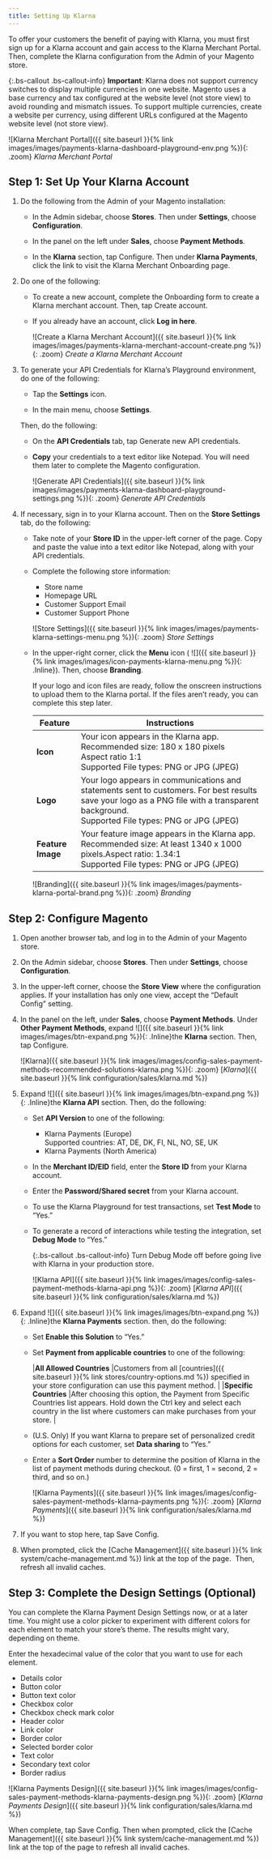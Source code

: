 ```yaml
---
title: Setting Up Klarna
---
```


To offer your customers the benefit of paying with Klarna, you must first sign up for a Klarna account and gain access to the Klarna Merchant Portal. Then, complete the Klarna configuration from the Admin of your Magento store.

{:.bs-callout .bs-callout-info}
**Important**: Klarna does not support currency switches to display multiple currencies in one website. Magento uses a base currency and tax configured at the website level (not store view) to avoid rounding and mismatch issues. To support multiple currencies, create a website per currency, using different URLs configured at the Magento website level (not store view).

![Klarna Merchant Portal]({{ site.baseurl }}{% link images/images/payments-klarna-dashboard-playground-env.png %}){: .zoom}
_Klarna Merchant Portal_

## Step 1: Set Up Your Klarna Account

1. Do the following from the Admin of your Magento installation:

   - In the Admin sidebar, choose **Stores**. Then under **Settings**, choose **Configuration**.

   - In the panel on the left under **Sales**, choose **Payment Methods**.

   - In the **Klarna** section, tap <span class="btn">Configure</span>. Then under **Klarna Payments**, click the link to visit the Klarna Merchant Onboarding page.

1. Do one of the following:

   - To create a new account, complete the Onboarding form to create a Klarna merchant account. Then, tap <span class="btn">Create account</span>.

   - If you already have an account, click **Log in here**.

     ![Create a Klarna Merchant Account]({{ site.baseurl }}{% link images/images/payments-klarna-merchant-account-create.png %}){: .zoom}
     _Create a Klarna Merchant Account_

1. To generate your API Credentials for Klarna’s Playground environment, do one of the following:

   - Tap the **Settings** icon.

   - In the main menu, choose **Settings**.

   Then, do the following:

   - On the **API Credentials** tab, tap <span class="btn">Generate new API credentials</span>.

   - **Copy** your credentials to a text editor like Notepad. You will need them later to complete the Magento configuration.

     ![Generate API Credentials]({{ site.baseurl }}{% link images/images/payments-klarna-dashboard-playground-settings.png %}){: .zoom}
     _Generate API Credentials_

1. If necessary, sign in to your Klarna account. Then on the <b>Store Settings </b>tab, do the following:

   - Take note of your **Store ID** in the upper-left corner of the page. Copy and paste the value into a text editor like Notepad, along with your API credentials.

   - Complete the following store information:

     - Store name
     - Homepage URL
     - Customer Support Email
     - Customer Support Phone

     ![Store Settings]({{ site.baseurl }}{% link images/images/payments-klarna-settings-menu.png %}){: .zoom}
     _Store Settings_

   * In the upper-right corner, click the **Menu** icon ( ![]({{ site.baseurl }}{% link images/images/icon-payments-klarna-menu.png %}){: .Inline}). Then, choose **Branding**.

     If your logo and icon files are ready, follow the onscreen instructions to upload them to the Klarna portal. If the files aren’t ready, you can complete this step later.

     |Feature | Instructions|
     |--- | ---|
     | **Icon** | Your icon appears in the Klarna app. <br/>Recommended size: 180 x 180 pixels <br/>Aspect ratio 1:1<br/>Supported File types: PNG or JPG (JPEG)|
     | **Logo** | Your logo appears in communications and statements sent to customers. For best results save your logo as a PNG file with a transparent background.<br/>Supported File types: PNG or JPG (JPEG)|
     | **Feature Image** | Your feature image appears in the Klarna app. Recommended size: At least 1340 x 1000 pixels.Aspect ratio: 1.34:1<br/>Supported File types: PNG or JPG (JPEG)|

     ![Branding]({{ site.baseurl }}{% link images/images/payments-klarna-portal-brand.png %}){: .zoom}
     _Branding_

## Step 2: Configure Magento

1. Open another browser tab, and log in to the Admin of your Magento store.

1. On the Admin sidebar, choose **Stores**. Then under **Settings**, choose **Configuration**.

1. In the upper-left corner, choose the **Store View** where the configuration applies. If your installation has only one view, accept the “Default Config” setting.

1. In the panel on the left, under **Sales**, choose **Payment Methods**. Under **Other Payment Methods**, expand ![]({{ site.baseurl }}{% link images/images/btn-expand.png %}){: .Inline}the **Klarna** section. Then, tap <span class="btn">Configure</span>.

   ![Klarna]({{ site.baseurl }}{% link images/images/config-sales-payment-methods-recommended-solutions-klarna.png %}){: .zoom}
   [_Klarna_]({{ site.baseurl }}{% link configuration/sales/klarna.md %})

1. Expand ![]({{ site.baseurl }}{% link images/images/btn-expand.png %}){: .Inline}the **Klarna API** section. Then, do the following:

   - Set **API Version** to one of the following:

     - Klarna Payments (Europe)<br/>Supported countries: AT, DE, DK, FI, NL, NO, SE, UK
     - Klarna Payments (North America)

   - In the **Merchant ID/EID** field, enter the **Store ID** from your Klarna account.

   - Enter the **Password/Shared secret** from your Klarna account.

   - To use the Klarna Playground for test transactions, set **Test Mode** to “Yes.”

   - To generate a record of interactions while testing the integration, set **Debug Mode** to “Yes.”

     {:.bs-callout .bs-callout-info}
     Turn Debug Mode off before going live with Klarna in your production store.

     ![Klarna API]({{ site.baseurl }}{% link images/images/config-sales-payment-methods-klarna-api.png %}){: .zoom}
     [_Klarna API_]({{ site.baseurl }}{% link configuration/sales/klarna.md %})

1. Expand ![]({{ site.baseurl }}{% link images/images/btn-expand.png %}){: .Inline}the **Klarna Payments** section. then, do the following:

   - Set **Enable this Solution** to “Yes.”

   - Set **Payment from applicable countries** to one of the following:

      |**All Allowed Countries** |Customers from all [countries]({{ site.baseurl }}{% link stores/country-options.md %}) specified in your store configuration can use this payment method. |
      |**Specific Countries** |After choosing this option, the Payment from Specific Countries list appears. Hold down the Ctrl key and select each country in the list where customers can make purchases from your store. |

   - (U.S. Only) If you want Klarna to prepare set of personalized credit options for each customer, set **Data sharing** to “Yes.”

   - Enter a **Sort Order** number to determine the position of Klarna in the list of payment methods during checkout. (0 = first, 1 = second, 2 = third, and so on.)

     ![Klarna Payments]({{ site.baseurl }}{% link images/images/config-sales-payment-methods-klarna-payments.png %}){: .zoom}
     [_Klarna Payments_]({{ site.baseurl }}{% link configuration/sales/klarna.md %})

1. If you want to stop here, tap <span class="btn">Save Config</span>.

1. When prompted, click the [Cache Management]({{ site.baseurl }}{% link system/cache-management.md %}) link at the top of the page.  Then, refresh all invalid caches.

## Step 3: Complete the Design Settings **(Optional)**

You can complete the Klarna Payment Design Settings now, or at a later time. You might use a color picker to experiment with different colors for each element to match your store’s theme. The results might vary, depending on theme.

Enter the hexadecimal value of the color that you want to use for each element.

- Details color
- Button color
- Button text color
- Checkbox color
- Checkbox check mark color
- Header color
- Link color
- Border color
- Selected border color
- Text color
- Secondary text color
- Border radius

![Klarna Payments Design]({{ site.baseurl }}{% link images/images/config-sales-payment-methods-klarna-payments-design.png %}){: .zoom}
 [_Klarna Payments Design_]({{ site.baseurl }}{% link configuration/sales/klarna.md %})

When complete, tap <span class="btn">Save Config</span>. Then when prompted, click the [Cache Management]({{ site.baseurl }}{% link system/cache-management.md %}) link at the top of the page to refresh all invalid caches.
